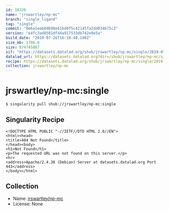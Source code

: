 ```yaml
---
id: 10326
name: "jrswartley/np-mc"
branch: "single_ligand"
tag: "single"
commit: "0e6a1eeb0d698e61bd0f5c42145fa2dd034675c2"
version: "e4fc3ad8581dfd4a917533db742e9e5a"
build_date: "2019-07-26T16:10:48.198Z"
size_mb: 1706.0
size: 874745887
sif: "https://datasets.datalad.org/shub/jrswartley/np-mc/single/2019-07-26-0e6a1eeb-e4fc3ad8/e4fc3ad8581dfd4a917533db742e9e5a.sif"
datalad_url: https://datasets.datalad.org?dir=/shub/jrswartley/np-mc/single/2019-07-26-0e6a1eeb-e4fc3ad8/
recipe: https://datasets.datalad.org/shub/jrswartley/np-mc/single/2019-07-26-0e6a1eeb-e4fc3ad8/Singularity
collection: jrswartley/np-mc
---
```


# jrswartley/np-mc:single

```bash
$ singularity pull shub://jrswartley/np-mc:single
```

## Singularity Recipe

```singularity
<!DOCTYPE HTML PUBLIC "-//IETF//DTD HTML 2.0//EN">
<html><head>
<title>404 Not Found</title>
</head><body>
<h1>Not Found</h1>
<p>The requested URL was not found on this server.</p>
<hr>
<address>Apache/2.4.38 (Debian) Server at datasets.datalad.org Port 443</address>
</body></html>
```

## Collection

 - Name: [jrswartley/np-mc](https://github.com/jrswartley/np-mc)
 - License: None

